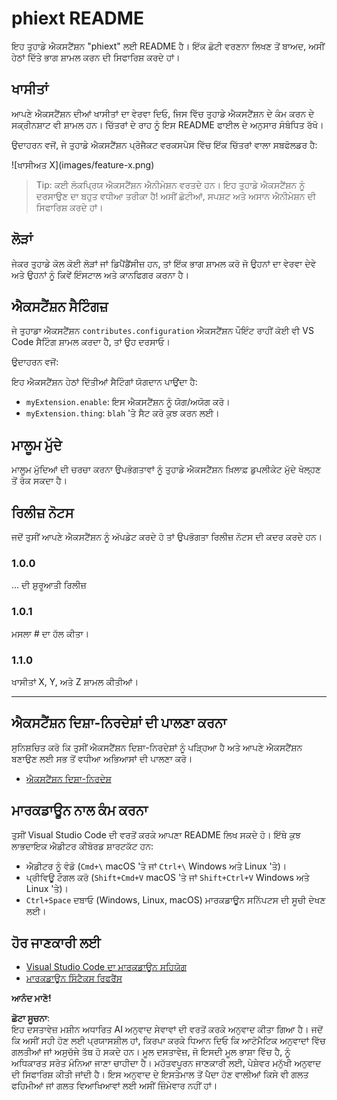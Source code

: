 # phiext README

ਇਹ ਤੁਹਾਡੇ ਐਕਸਟੈਂਸ਼ਨ "phiext" ਲਈ README ਹੈ। ਇੱਕ ਛੋਟੀ ਵਰਣਨਾ ਲਿਖਣ ਤੋਂ ਬਾਅਦ, ਅਸੀਂ ਹੇਠਾਂ ਦਿੱਤੇ ਭਾਗ ਸ਼ਾਮਲ ਕਰਨ ਦੀ ਸਿਫਾਰਿਸ਼ ਕਰਦੇ ਹਾਂ।

## ਖਾਸੀਤਾਂ

ਆਪਣੇ ਐਕਸਟੈਂਸ਼ਨ ਦੀਆਂ ਖਾਸੀਤਾਂ ਦਾ ਵੇਰਵਾ ਦਿਓ, ਜਿਸ ਵਿੱਚ ਤੁਹਾਡੇ ਐਕਸਟੈਂਸ਼ਨ ਦੇ ਕੰਮ ਕਰਨ ਦੇ ਸਕ੍ਰੀਨਸ਼ਾਟ ਵੀ ਸ਼ਾਮਲ ਹਨ। ਚਿੱਤਰਾਂ ਦੇ ਰਾਹ ਨੂੰ ਇਸ README ਫਾਈਲ ਦੇ ਅਨੁਸਾਰ ਸੰਬੰਧਿਤ ਰੱਖੋ।

ਉਦਾਹਰਨ ਵਜੋਂ, ਜੇ ਤੁਹਾਡੇ ਐਕਸਟੈਂਸ਼ਨ ਪ੍ਰੋਜੈਕਟ ਵਰਕਸਪੇਸ ਵਿੱਚ ਇੱਕ ਚਿੱਤਰਾਂ ਵਾਲਾ ਸਬਫੋਲਡਰ ਹੈ:

\!\[ਖਾਸੀਅਤ X\]\(images/feature-x.png\)

> Tip: ਕਈ ਲੋਕਪ੍ਰਿਯ ਐਕਸਟੈਂਸ਼ਨ ਐਨੀਮੇਸ਼ਨ ਵਰਤਦੇ ਹਨ। ਇਹ ਤੁਹਾਡੇ ਐਕਸਟੈਂਸ਼ਨ ਨੂੰ ਦਰਸਾਉਣ ਦਾ ਬਹੁਤ ਵਧੀਆ ਤਰੀਕਾ ਹੈ! ਅਸੀਂ ਛੋਟੀਆਂ, ਸਪਸ਼ਟ ਅਤੇ ਅਸਾਨ ਐਨੀਮੇਸ਼ਨ ਦੀ ਸਿਫਾਰਿਸ਼ ਕਰਦੇ ਹਾਂ।

## ਲੋੜਾਂ

ਜੇਕਰ ਤੁਹਾਡੇ ਕੋਲ ਕੋਈ ਲੋੜਾਂ ਜਾਂ ਡਿਪੈਂਡੈਂਸੀਜ਼ ਹਨ, ਤਾਂ ਇੱਕ ਭਾਗ ਸ਼ਾਮਲ ਕਰੋ ਜੋ ਉਹਨਾਂ ਦਾ ਵੇਰਵਾ ਦੇਵੇ ਅਤੇ ਉਹਨਾਂ ਨੂੰ ਕਿਵੇਂ ਇੰਸਟਾਲ ਅਤੇ ਕਾਨਫਿਗਰ ਕਰਨਾ ਹੈ।

## ਐਕਸਟੈਂਸ਼ਨ ਸੈਟਿੰਗਜ਼

ਜੇ ਤੁਹਾਡਾ ਐਕਸਟੈਂਸ਼ਨ `contributes.configuration` ਐਕਸਟੈਂਸ਼ਨ ਪੌਇੰਟ ਰਾਹੀਂ ਕੋਈ ਵੀ VS Code ਸੈਟਿੰਗ ਸ਼ਾਮਲ ਕਰਦਾ ਹੈ, ਤਾਂ ਉਹ ਦਰਸਾਓ।

ਉਦਾਹਰਨ ਵਜੋਂ:

ਇਹ ਐਕਸਟੈਂਸ਼ਨ ਹੇਠਾਂ ਦਿੱਤੀਆਂ ਸੈਟਿੰਗਾਂ ਯੋਗਦਾਨ ਪਾਉਂਦਾ ਹੈ:

* `myExtension.enable`: ਇਸ ਐਕਸਟੈਂਸ਼ਨ ਨੂੰ ਯੋਗ/ਅਯੋਗ ਕਰੋ।
* `myExtension.thing`: `blah` 'ਤੇ ਸੈਟ ਕਰੋ ਕੁਝ ਕਰਨ ਲਈ।

## ਮਾਲੂਮ ਮੁੱਦੇ

ਮਾਲੂਮ ਮੁੱਦਿਆਂ ਦੀ ਚਰਚਾ ਕਰਨਾ ਉਪਭੋਗਤਾਵਾਂ ਨੂੰ ਤੁਹਾਡੇ ਐਕਸਟੈਂਸ਼ਨ ਖ਼ਿਲਾਫ਼ ਡੁਪਲੀਕੇਟ ਮੁੱਦੇ ਖੋਲ੍ਹਣ ਤੋਂ ਰੋਕ ਸਕਦਾ ਹੈ।

## ਰਿਲੀਜ਼ ਨੋਟਸ

ਜਦੋਂ ਤੁਸੀਂ ਆਪਣੇ ਐਕਸਟੈਂਸ਼ਨ ਨੂੰ ਅੱਪਡੇਟ ਕਰਦੇ ਹੋ ਤਾਂ ਉਪਭੋਗਤਾ ਰਿਲੀਜ਼ ਨੋਟਸ ਦੀ ਕਦਰ ਕਰਦੇ ਹਨ।

### 1.0.0

... ਦੀ ਸ਼ੁਰੂਆਤੀ ਰਿਲੀਜ਼

### 1.0.1

ਮਸਲਾ # ਦਾ ਹੱਲ ਕੀਤਾ।

### 1.1.0

ਖਾਸੀਤਾਂ X, Y, ਅਤੇ Z ਸ਼ਾਮਲ ਕੀਤੀਆਂ।

---

## ਐਕਸਟੈਂਸ਼ਨ ਦਿਸ਼ਾ-ਨਿਰਦੇਸ਼ਾਂ ਦੀ ਪਾਲਣਾ ਕਰਨਾ

ਸੁਨਿਸ਼ਚਿਤ ਕਰੋ ਕਿ ਤੁਸੀਂ ਐਕਸਟੈਂਸ਼ਨ ਦਿਸ਼ਾ-ਨਿਰਦੇਸ਼ਾਂ ਨੂੰ ਪੜ੍ਹਿਆ ਹੈ ਅਤੇ ਆਪਣੇ ਐਕਸਟੈਂਸ਼ਨ ਬਣਾਉਣ ਲਈ ਸਭ ਤੋਂ ਵਧੀਆ ਅਭਿਆਸਾਂ ਦੀ ਪਾਲਣਾ ਕਰੋ।

* [ਐਕਸਟੈਂਸ਼ਨ ਦਿਸ਼ਾ-ਨਿਰਦੇਸ਼](https://code.visualstudio.com/api/references/extension-guidelines)

## ਮਾਰਕਡਾਊਨ ਨਾਲ ਕੰਮ ਕਰਨਾ

ਤੁਸੀਂ Visual Studio Code ਦੀ ਵਰਤੋਂ ਕਰਕੇ ਆਪਣਾ README ਲਿਖ ਸਕਦੇ ਹੋ। ਇੱਥੇ ਕੁਝ ਲਾਭਦਾਇਕ ਐਡੀਟਰ ਕੀਬੋਰਡ ਸ਼ਾਰਟਕੱਟ ਹਨ:

* ਐਡੀਟਰ ਨੂੰ ਵੰਡੋ (`Cmd+\` macOS 'ਤੇ ਜਾਂ `Ctrl+\` Windows ਅਤੇ Linux 'ਤੇ)।
* ਪ੍ਰੀਵਿਊ ਟੌਗਲ ਕਰੋ (`Shift+Cmd+V` macOS 'ਤੇ ਜਾਂ `Shift+Ctrl+V` Windows ਅਤੇ Linux 'ਤੇ)।
* `Ctrl+Space` ਦਬਾਓ (Windows, Linux, macOS) ਮਾਰਕਡਾਊਨ ਸਨਿੱਪਟਸ ਦੀ ਸੂਚੀ ਦੇਖਣ ਲਈ।

## ਹੋਰ ਜਾਣਕਾਰੀ ਲਈ

* [Visual Studio Code ਦਾ ਮਾਰਕਡਾਊਨ ਸਹਿਯੋਗ](http://code.visualstudio.com/docs/languages/markdown)
* [ਮਾਰਕਡਾਊਨ ਸਿੰਟੈਕਸ ਰਿਫਰੈਂਸ](https://help.github.com/articles/markdown-basics/)

**ਆਨੰਦ ਮਾਣੋ!**

**ਛੋਟਾ ਸੂਚਨਾ**:  
ਇਹ ਦਸਤਾਵੇਜ਼ ਮਸ਼ੀਨ ਅਧਾਰਿਤ AI ਅਨੁਵਾਦ ਸੇਵਾਵਾਂ ਦੀ ਵਰਤੋਂ ਕਰਕੇ ਅਨੁਵਾਦ ਕੀਤਾ ਗਿਆ ਹੈ। ਜਦੋਂ ਕਿ ਅਸੀਂ ਸਹੀ ਹੋਣ ਲਈ ਪ੍ਰਯਾਸਸ਼ੀਲ ਹਾਂ, ਕਿਰਪਾ ਕਰਕੇ ਧਿਆਨ ਦਿਓ ਕਿ ਆਟੋਮੈਟਿਕ ਅਨੁਵਾਦਾਂ ਵਿੱਚ ਗਲਤੀਆਂ ਜਾਂ ਅਸੁਚੱਜੇ ਤੱਥ ਹੋ ਸਕਦੇ ਹਨ। ਮੂਲ ਦਸਤਾਵੇਜ਼, ਜੋ ਇਸਦੀ ਮੂਲ ਭਾਸ਼ਾ ਵਿੱਚ ਹੈ, ਨੂੰ ਅਧਿਕਾਰਤ ਸਰੋਤ ਮੰਨਿਆ ਜਾਣਾ ਚਾਹੀਦਾ ਹੈ। ਮਹੱਤਵਪੂਰਨ ਜਾਣਕਾਰੀ ਲਈ, ਪੇਸ਼ੇਵਰ ਮਨੁੱਖੀ ਅਨੁਵਾਦ ਦੀ ਸਿਫਾਰਿਸ਼ ਕੀਤੀ ਜਾਂਦੀ ਹੈ। ਇਸ ਅਨੁਵਾਦ ਦੇ ਇਸਤੇਮਾਲ ਤੋਂ ਪੈਦਾ ਹੋਣ ਵਾਲੀਆਂ ਕਿਸੇ ਵੀ ਗਲਤ ਫਹਿਮੀਆਂ ਜਾਂ ਗਲਤ ਵਿਆਖਿਆਵਾਂ ਲਈ ਅਸੀਂ ਜ਼ਿੰਮੇਵਾਰ ਨਹੀਂ ਹਾਂ।